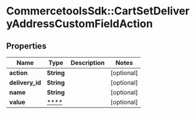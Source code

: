 # CommercetoolsSdk::CartSetDeliveryAddressCustomFieldAction

## Properties
Name | Type | Description | Notes
------------ | ------------- | ------------- | -------------
**action** | **String** |  | [optional] 
**delivery_id** | **String** |  | [optional] 
**name** | **String** |  | [optional] 
**value** | [****](.md) |  | [optional] 

